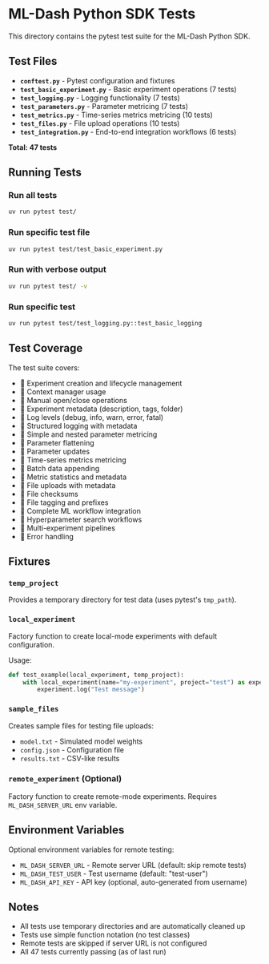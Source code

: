 # ML-Dash Python SDK Tests

This directory contains the pytest test suite for the ML-Dash Python SDK.

## Test Files

- **`conftest.py`** - Pytest configuration and fixtures
- **`test_basic_experiment.py`** - Basic experiment operations (7 tests)
- **`test_logging.py`** - Logging functionality (7 tests)
- **`test_parameters.py`** - Parameter metricing (7 tests)
- **`test_metrics.py`** - Time-series metrics metricing (10 tests)
- **`test_files.py`** - File upload operations (10 tests)
- **`test_integration.py`** - End-to-end integration workflows (6 tests)

**Total: 47 tests**

## Running Tests

### Run all tests
```bash
uv run pytest test/
```

### Run specific test file
```bash
uv run pytest test/test_basic_experiment.py
```

### Run with verbose output
```bash
uv run pytest test/ -v
```

### Run specific test
```bash
uv run pytest test/test_logging.py::test_basic_logging
```

## Test Coverage

The test suite covers:

-  Experiment creation and lifecycle management
-  Context manager usage
-  Manual open/close operations
-  Experiment metadata (description, tags, folder)
-  Log levels (debug, info, warn, error, fatal)
-  Structured logging with metadata
-  Simple and nested parameter metricing
-  Parameter flattening
-  Parameter updates
-  Time-series metrics metricing
-  Batch data appending
-  Metric statistics and metadata
-  File uploads with metadata
-  File checksums
-  File tagging and prefixes
-  Complete ML workflow integration
-  Hyperparameter search workflows
-  Multi-experiment pipelines
-  Error handling

## Fixtures

### `temp_project`
Provides a temporary directory for test data (uses pytest's `tmp_path`).

### `local_experiment`
Factory function to create local-mode experiments with default configuration.

Usage:
```python
def test_example(local_experiment, temp_project):
    with local_experiment(name="my-experiment", project="test") as experiment:
        experiment.log("Test message")
```

### `sample_files`
Creates sample files for testing file uploads:
- `model.txt` - Simulated model weights
- `config.json` - Configuration file
- `results.txt` - CSV-like results

### `remote_experiment` (Optional)
Factory function to create remote-mode experiments. Requires `ML_DASH_SERVER_URL` env variable.

## Environment Variables

Optional environment variables for remote testing:

- `ML_DASH_SERVER_URL` - Remote server URL (default: skip remote tests)
- `ML_DASH_TEST_USER` - Test username (default: "test-user")
- `ML_DASH_API_KEY` - API key (optional, auto-generated from username)

## Notes

- All tests use temporary directories and are automatically cleaned up
- Tests use simple function notation (no test classes)
- Remote tests are skipped if server URL is not configured
- All 47 tests currently passing (as of last run)
